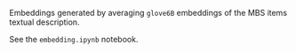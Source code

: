 Embeddings generated by averaging `glove6B` embeddings of the MBS items textual description.

See the `embedding.ipynb` notebook.

